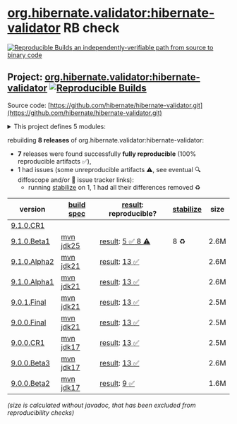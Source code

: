 [org.hibernate.validator:hibernate-validator](https://central.sonatype.com/artifact/org.hibernate.validator/hibernate-validator/versions) RB check
=======

[![Reproducible Builds](https://reproducible-builds.org/images/logos/rb.svg) an independently-verifiable path from source to binary code](https://reproducible-builds.org/)

## Project: [org.hibernate.validator:hibernate-validator](https://central.sonatype.com/artifact/org.hibernate.validator/hibernate-validator/versions) [![Reproducible Builds](https://img.shields.io/endpoint?url=https://raw.githubusercontent.com/jvm-repo-rebuild/reproducible-central/master/content/org/hibernate/validator/hibernate-validator/badge.json)](https://github.com/jvm-repo-rebuild/reproducible-central/blob/master/content/org/hibernate/validator/hibernate-validator/README.md)

Source code: [https://github.com/hibernate/hibernate-validator.git](https://github.com/hibernate/hibernate-validator.git)

<details><summary>This project defines 5 modules:</summary>

* [org.hibernate.validator:hibernate-validator](https://central.sonatype.com/artifact/org.hibernate.validator/hibernate-validator/overview)
* [org.hibernate.validator:hibernate-validator-annotation-processor](https://central.sonatype.com/artifact/org.hibernate.validator/hibernate-validator-annotation-processor/overview)
* [org.hibernate.validator:hibernate-validator-bom](https://central.sonatype.com/artifact/org.hibernate.validator/hibernate-validator-bom/overview)
* [org.hibernate.validator:hibernate-validator-cdi](https://central.sonatype.com/artifact/org.hibernate.validator/hibernate-validator-cdi/overview)
* [org.hibernate.validator:hibernate-validator-test-utils](https://central.sonatype.com/artifact/org.hibernate.validator/hibernate-validator-test-utils/overview)
</details>

rebuilding **8 releases** of org.hibernate.validator:hibernate-validator:
- **7** releases were found successfully **fully reproducible** (100% reproducible artifacts :white_check_mark:),
- 1 had issues (some unreproducible artifacts :warning:, see eventual :mag: diffoscope and/or :memo: issue tracker links):
  - running [stabilize](doc/stabilize.md) on 1, 1 had all their differences removed :recycle:

| version | [build spec](/BUILDSPEC.md) | [result](https://reproducible-builds.org/docs/jvm/): reproducible? | [stabilize](https://github.com/google/oss-rebuild/blob/main/cmd/stabilize/README.md) | size |
| -- | --------- | ------ | ------ | -- |
| [9.1.0.CR1](https://central.sonatype.com/artifact/org.hibernate.validator/hibernate-validator/9.1.0.CR1/pom) | | | |
| [9.1.0.Beta1](https://central.sonatype.com/artifact/org.hibernate.validator/hibernate-validator/9.1.0.Beta1/pom) | [mvn jdk25](hibernate-validator-9.1.0.Beta1.buildspec) | [result](hibernate-validator-parent-9.1.0.Beta1.buildinfo): [5 :white_check_mark:  8 :warning:](hibernate-validator-parent-9.1.0.Beta1.buildcompare) | 8 :recycle: | 2.6M |
| [9.1.0.Alpha2](https://central.sonatype.com/artifact/org.hibernate.validator/hibernate-validator/9.1.0.Alpha2/pom) | [mvn jdk21](hibernate-validator-9.1.0.Alpha2.buildspec) | [result](hibernate-validator-parent-9.1.0.Alpha2.buildinfo): [13 :white_check_mark: ](hibernate-validator-parent-9.1.0.Alpha2.buildcompare) | | 2.6M |
| [9.1.0.Alpha1](https://central.sonatype.com/artifact/org.hibernate.validator/hibernate-validator/9.1.0.Alpha1/pom) | [mvn jdk21](hibernate-validator-9.1.0.Alpha1.buildspec) | [result](hibernate-validator-parent-9.1.0.Alpha1.buildinfo): [13 :white_check_mark: ](hibernate-validator-parent-9.1.0.Alpha1.buildcompare) | | 2.6M |
| [9.0.1.Final](https://central.sonatype.com/artifact/org.hibernate.validator/hibernate-validator/9.0.1.Final/pom) | [mvn jdk21](hibernate-validator-9.0.1.Final.buildspec) | [result](hibernate-validator-parent-9.0.1.Final.buildinfo): [13 :white_check_mark: ](hibernate-validator-parent-9.0.1.Final.buildcompare) | | 2.5M |
| [9.0.0.Final](https://central.sonatype.com/artifact/org.hibernate.validator/hibernate-validator/9.0.0.Final/pom) | [mvn jdk21](hibernate-validator-9.0.0.Final.buildspec) | [result](hibernate-validator-parent-9.0.0.Final.buildinfo): [13 :white_check_mark: ](hibernate-validator-parent-9.0.0.Final.buildcompare) | | 2.5M |
| [9.0.0.CR1](https://central.sonatype.com/artifact/org.hibernate.validator/hibernate-validator/9.0.0.CR1/pom) | [mvn jdk17](hibernate-validator-9.0.0.CR1.buildspec) | [result](hibernate-validator-parent-9.0.0.CR1.buildinfo): [13 :white_check_mark: ](hibernate-validator-parent-9.0.0.CR1.buildcompare) | | 2.5M |
| [9.0.0.Beta3](https://central.sonatype.com/artifact/org.hibernate.validator/hibernate-validator/9.0.0.Beta3/pom) | [mvn jdk17](hibernate-validator-9.0.0.Beta3.buildspec) | [result](hibernate-validator-parent-9.0.0.Beta3.buildinfo): [13 :white_check_mark: ](hibernate-validator-parent-9.0.0.Beta3.buildcompare) | | 2.6M |
| [9.0.0.Beta2](https://central.sonatype.com/artifact/org.hibernate.validator/hibernate-validator/9.0.0.Beta2/pom) | [mvn jdk17](hibernate-validator-9.0.0.Beta2.buildspec) | [result](hibernate-validator-parent-9.0.0.Beta2.buildinfo): [9 :white_check_mark: ](hibernate-validator-parent-9.0.0.Beta2.buildcompare) | | 1.6M |

<i>(size is calculated without javadoc, that has been excluded from reproducibility checks)</i>
